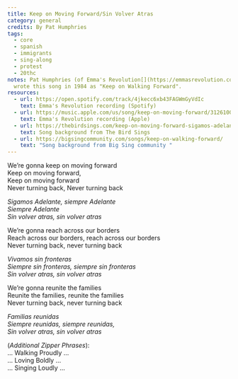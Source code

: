 ```yaml
---
title: Keep on Moving Forward/Sin Volver Atras
category: general
credits: By Pat Humphries
tags:
  - core
  - spanish
  - immigrants
  - sing-along
  - protest
  - 20thc
notes: Pat Humphries (of Emma's Revolution[](https://emmasrevolution.com/))
  wrote this song in 1984 as "Keep on Walking Forward".
resources:
  - url: https://open.spotify.com/track/4jkecc6xb43FAGWmGyVdIc
    text: Emma's Revolution recording (Spotify)
  - url: https://music.apple.com/us/song/keep-on-moving-forward/312610044
    text: Emma's Revolution recording (Apple)
  - url: https://thebirdsings.com/keep-on-moving-forward-sigamos-adelante/
    text: Song background from The Bird Sings
  - url: https://bigsingcommunity.com/songs/keep-on-walking-forward/
    text: "Song background from Big Sing community "
---
```

We’re gonna keep on moving forward\
Keep on moving forward,\
Keep on moving forward\
Never turning back, Never turning back  

*Sigamos Adelante, siempre Adelante\
Siempre Adelante\
Sin volver atras, sin volver atras* 

We’re gonna reach across our borders\
Reach across our borders, reach across our borders\
Never turning back, never turning back  

*Vivamos sin fronteras\
Siempre sin fronteras, siempre sin fronteras\
Sin volver atras, sin volver atras*  

We’re gonna reunite the families\
Reunite the families, reunite the families\
Never turning back, never turning back  

*Familias reunidas\
Siempre reunidas, siempre reunidas,\
Sin volver atras, sin volver atras*

(*Additional Zipper Phrases*):\
... Walking Proudly ...\
... Loving Boldly ...\
... Singing Loudly ...
